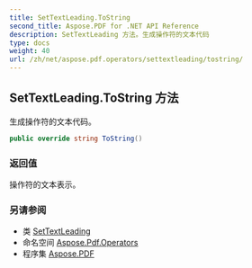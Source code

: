 ```yaml
---
title: SetTextLeading.ToString
second_title: Aspose.PDF for .NET API Reference
description: SetTextLeading 方法。生成操作符的文本代码
type: docs
weight: 40
url: /zh/net/aspose.pdf.operators/settextleading/tostring/
---
```

## SetTextLeading.ToString 方法

生成操作符的文本代码。

```csharp
public override string ToString()
```

### 返回值

操作符的文本表示。

### 另请参阅

* 类 [SetTextLeading](../)
* 命名空间 [Aspose.Pdf.Operators](../../../aspose.pdf.operators/)
* 程序集 [Aspose.PDF](../../../)